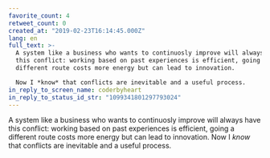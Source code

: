 ```yaml
---
favorite_count: 4
retweet_count: 0
created_at: "2019-02-23T16:14:45.000Z"
lang: en
full_text: >-
  A system like a business who wants to continuosly improve will always have
  this conflict: working based on past experiences is efficient, going a
  different route costs more energy but can lead to innovation.

  Now I *know* that conflicts are inevitable and a useful process.
in_reply_to_screen_name: coderbyheart
in_reply_to_status_id_str: "1099341801297793024"
---
```


A system like a business who wants to continuosly improve will always have this
conflict: working based on past experiences is efficient, going a different
route costs more energy but can lead to innovation. Now I _know_ that conflicts
are inevitable and a useful process.
